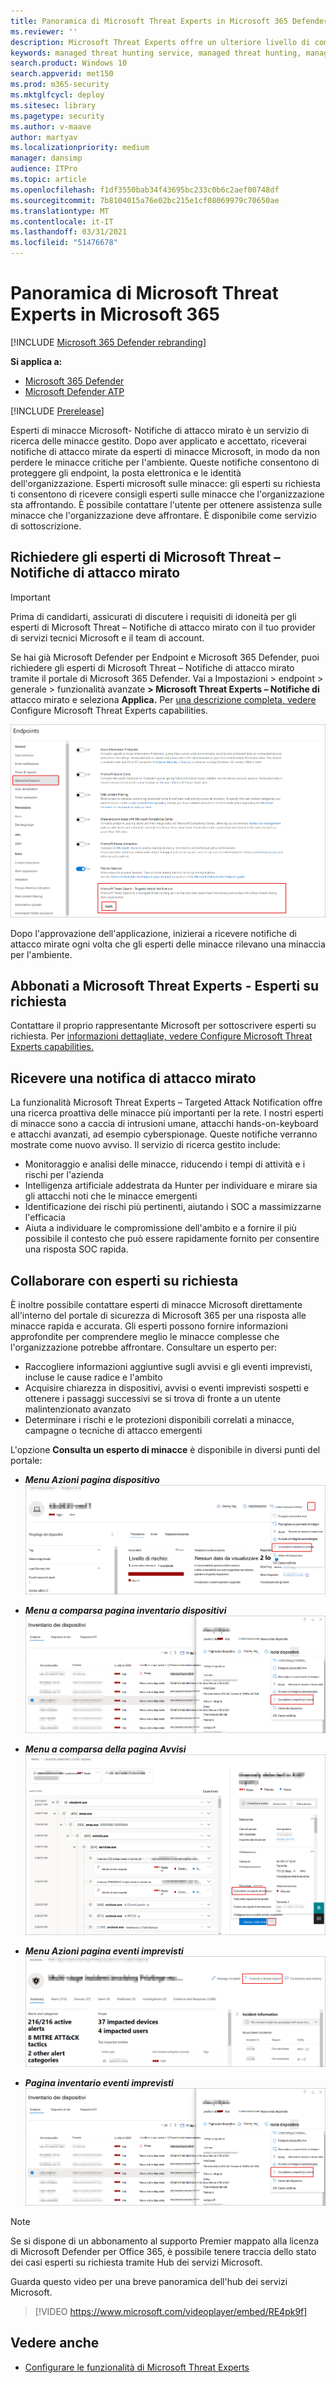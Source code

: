 ```yaml
---
title: Panoramica di Microsoft Threat Experts in Microsoft 365 Defender
ms.reviewer: ''
description: Microsoft Threat Experts offre un ulteriore livello di competenza per Microsoft 365 Defender.
keywords: managed threat hunting service, managed threat hunting, managed detection and response (MDR), MTE, Microsoft Threat Experts
search.product: Windows 10
search.appverid: met150
ms.prod: m365-security
ms.mktglfcycl: deploy
ms.sitesec: library
ms.pagetype: security
ms.author: v-maave
author: martyav
ms.localizationpriority: medium
manager: dansimp
audience: ITPro
ms.topic: article
ms.openlocfilehash: f1df3550bab34f43695bc233c0b6c2aef00748df
ms.sourcegitcommit: 7b8104015a76e02bc215e1cf08069979c70650ae
ms.translationtype: MT
ms.contentlocale: it-IT
ms.lasthandoff: 03/31/2021
ms.locfileid: "51476678"
---
```

# <a name="microsoft-threat-experts-in-microsoft-365-overview"></a>Panoramica di Microsoft Threat Experts in Microsoft 365

[!INCLUDE [Microsoft 365 Defender rebranding](../includes/microsoft-defender.md)]

**Si applica a:**

- [Microsoft 365 Defender](https://go.microsoft.com/fwlink/?linkid=2118804)
- [Microsoft Defender ATP](https://go.microsoft.com/fwlink/p/?linkid=2146631)

[!INCLUDE [Prerelease](../includes/prerelease.md)]

Esperti di minacce Microsoft- Notifiche di attacco mirato è un servizio di ricerca delle minacce gestito. Dopo aver applicato e accettato, riceverai notifiche di attacco mirate da esperti di minacce Microsoft, in modo da non perdere le minacce critiche per l'ambiente. Queste notifiche consentono di proteggere gli endpoint, la posta elettronica e le identità dell'organizzazione.
Esperti microsoft sulle minacce: gli esperti su richiesta ti consentono di ricevere consigli esperti sulle minacce che l'organizzazione sta affrontando. È possibile contattare l'utente per ottenere assistenza sulle minacce che l'organizzazione deve affrontare. È disponibile come servizio di sottoscrizione.

## <a name="apply-for-microsoft-threat-experts--targeted-attack-notifications"></a>Richiedere gli esperti di Microsoft Threat – Notifiche di attacco mirato

> [!IMPORTANT]
> Prima di candidarti, assicurati di discutere i requisiti di idoneità per gli esperti di Microsoft Threat – Notifiche di attacco mirato con il tuo provider di servizi tecnici Microsoft e il team di account.

Se hai già Microsoft Defender per Endpoint e Microsoft 365 Defender, puoi richiedere gli esperti di Microsoft Threat – Notifiche di attacco mirato tramite il portale di Microsoft 365 Defender. Vai a Impostazioni > endpoint > generale > funzionalità avanzate **> Microsoft Threat Experts – Notifiche di** attacco mirato e seleziona **Applica.** Per [una descrizione completa, vedere](./configure-microsoft-threat-experts.md) Configure Microsoft Threat Experts capabilities.

![Screenshot della pagina dell'applicazione MTE](../../media/mte/mte-collaboratewithmte.png)

Dopo l'approvazione dell'applicazione, inizierai a ricevere notifiche di attacco mirate ogni volta che gli esperti delle minacce rilevano una minaccia per l'ambiente.

## <a name="subscribe-to-microsoft-threat-experts---experts-on-demand"></a>Abbonati a Microsoft Threat Experts - Esperti su richiesta

Contattare il proprio rappresentante Microsoft per sottoscrivere esperti su richiesta.  Per [informazioni dettagliate, vedere Configure Microsoft Threat Experts capabilities.](./configure-microsoft-threat-experts.md)

## <a name="receive-targeted-attack-notification"></a>Ricevere una notifica di attacco mirato

La funzionalità Microsoft Threat Experts – Targeted Attack Notification offre una ricerca proattiva delle minacce più importanti per la rete. I nostri esperti di minacce sono a caccia di intrusioni umane, attacchi hands-on-keyboard e attacchi avanzati, ad esempio cyberspionage. Queste notifiche verranno mostrate come nuovo avviso. Il servizio di ricerca gestito include:

- Monitoraggio e analisi delle minacce, riducendo i tempi di attività e i rischi per l'azienda
- Intelligenza artificiale addestrata da Hunter per individuare e mirare sia gli attacchi noti che le minacce emergenti
- Identificazione dei rischi più pertinenti, aiutando i SOC a massimizzarne l'efficacia
- Aiuta a individuare le compromissione dell'ambito e a fornire il più possibile il contesto che può essere rapidamente fornito per consentire una risposta SOC rapida.

## <a name="collaborate-with-experts-on-demand"></a>Collaborare con esperti su richiesta

È inoltre possibile contattare esperti di minacce Microsoft direttamente all'interno del portale di sicurezza di Microsoft 365 per una risposta alle minacce rapida e accurata.  Gli esperti possono fornire informazioni approfondite per comprendere meglio le minacce complesse che l'organizzazione potrebbe affrontare.  Consultare un esperto per:

- Raccogliere informazioni aggiuntive sugli avvisi e gli eventi imprevisti, incluse le cause radice e l'ambito
- Acquisire chiarezza in dispositivi, avvisi o eventi imprevisti sospetti e ottenere i passaggi successivi se si trova di fronte a un utente malintenzionato avanzato
- Determinare i rischi e le protezioni disponibili correlati a minacce, campagne o tecniche di attacco emergenti

L'opzione **Consulta un esperto di minacce** è disponibile in diversi punti del portale:

- <i>**Menu Azioni pagina dispositivo**</i><BR>
![Screenshot dell'opzione di menu MTE-EOD nel menu Azione pagina dispositivo](../../media/mte/device-actions-mte-highlighted.png)

- <i>**Menu a comparsa pagina inventario dispositivi**</i><BR>
![Screenshot dell'opzione di menu MTE-EOD nella pagina dell'inventario del dispositivo](../../media/mte/device-inventory-mte-highlighted.png)

- <i>**Menu a comparsa della pagina Avvisi**</i><BR>
![Screenshot dell'opzione di menu MTE-EOD nella pagina di avviso](../../media/mte/alerts-actions-mte-highlighted.png)

- <i>**Menu Azioni pagina eventi imprevisti**</i><BR>
![Screenshot dell'opzione di menu MTE-EOD nella pagina degli eventi imprevisti](../../media/mte/incidents-action-mte-highlighted.png)

- <i>**Pagina inventario eventi imprevisti**</i><BR>
![Screenshot dell'opzione di menu MTE-EOD nella pagina inventario eventi imprevisti](../../media/mte/incidents-inventory-mte-highlighted.png)

> [!NOTE]
> Se si dispone di un abbonamento al supporto Premier mappato alla licenza di Microsoft Defender per Office 365, è possibile tenere traccia dello stato dei casi esperti su richiesta tramite Hub dei servizi Microsoft.

Guarda questo video per una breve panoramica dell'hub dei servizi Microsoft.

> [!VIDEO https://www.microsoft.com/videoplayer/embed/RE4pk9f]

## <a name="see-also"></a>Vedere anche

- [Configurare le funzionalità di Microsoft Threat Experts](./configure-microsoft-threat-experts.md)
